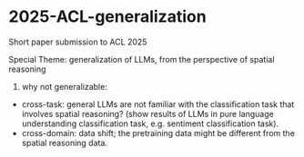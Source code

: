 # 2025-ACL-generalization


Short paper submission to ACL 2025

Special Theme: generalization of LLMs, from the perspective of spatial reasoning

1. why not generalizable:
- cross-task: general LLMs are not familiar with the classification task that involves spatial reasoning? (show results of LLMs in pure language understanding classification task, e.g. sentiment classification task).
- cross-domain: data shift; the pretraining data might be different from the spatial reasoning data.
